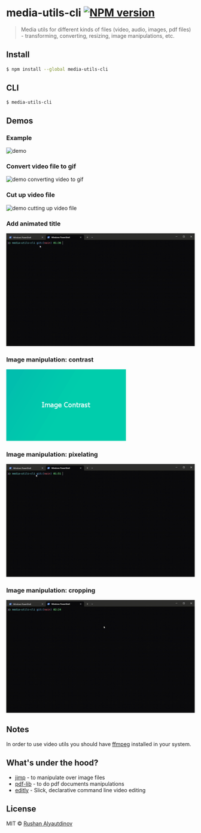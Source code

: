 # media-utils-cli [![NPM version][npm-image]][npm-url]

> Media utils for different kinds of files (video, audio, images, pdf files) - transforming, converting, resizing, image manipulations, etc.

## Install

```bash
$ npm install --global media-utils-cli
```

## CLI

```
$ media-utils-cli
```

## Demos

### Example

![demo](media/demo.gif)

### Convert video file to gif

![demo converting video to gif](media/demo_convert_video_to_gif.gif)

### Cut up video file

![demo cutting up video file](media/demo_cut_example.gif)

### Add animated title

![demo add animated title](media/demo_add_animated_title.gif)

### Image manipulation: contrast

![demo contrast image file](media/demo_image_contrast_prepared.gif)

### Image manipulation: pixelating

![demo pixelate image](media/demo_pixelate_image.gif)

### Image manipulation: cropping

![demo crop image](media/demo_crop_image.gif)

## Notes

In order to use video utils you should have [ffmpeg](https://ffmpeg.org/) installed in your system.

## What's under the hood?

- [jimp](https://github.com/jimp-dev/jimp) - to manipulate over image files
- [pdf-lib](https://github.com/Hopding/pdf-lib) - to do pdf documents manipulations
- [editly](https://github.com/mifi/editly) - Slick, declarative command line video editing

## License

MIT © [Rushan Alyautdinov](https://github.com/akgondber)

[npm-image]: https://img.shields.io/npm/v/media-utils-cli.svg?style=flat
[npm-url]: https://npmjs.org/package/media-utils-cli
